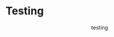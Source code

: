 # Testing

<!DOCTYPE html>
<html>
<head>
  <title>testing</title>  
</head>

<body>
  <header>testing</header>
  <main></main>
  <footer></footer>
</body>
</html>
